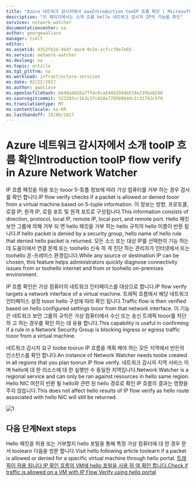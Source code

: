 ```yaml
---
title: "Azure 네트워크 감시자에서 aaaIntroduction tooIP 흐름 확인 | Microsoft Docs"
description: "이 페이지에서는 소개 흐름 hello 네트워크 감시자 IP의 기능을 확인"
services: network-watcher
documentationcenter: na
author: georgewallace
manager: timlt
editor: 
ms.assetid: d352fb2d-4b4f-4ac4-9c2e-1cfccf0e7e03
ms.service: network-watcher
ms.devlang: na
ms.topic: article
ms.tgt_pltfrm: na
ms.workload: infrastructure-services
ms.date: 02/22/2017
ms.author: gwallace
ms.openlocfilehash: b648a4816a7ffdc6ca54462944b574e2395e8298
ms.sourcegitcommit: 523283cc1b3c37c428e77850964dc1c33742c5f0
ms.translationtype: MT
ms.contentlocale: ko-KR
ms.lasthandoff: 10/06/2017
---
```

# <a name="introduction-tooip-flow-verify-in-azure-network-watcher"></a><span data-ttu-id="6198e-103">Azure 네트워크 감시자에서 소개 tooIP 흐름 확인</span><span class="sxs-lookup"><span data-stu-id="6198e-103">Introduction tooIP flow verify in Azure Network Watcher</span></span>

<span data-ttu-id="6198e-104">IP 흐름 패킷을 허용 또는 tooor 5-튜플 정보에 따라 가상 컴퓨터를 거부 하는 경우 검사를 확인 합니다.</span><span class="sxs-lookup"><span data-stu-id="6198e-104">IP flow verify checks if a packet is allowed or denied tooor from a virtual machine based on 5-tuple information.</span></span> <span data-ttu-id="6198e-105">이 정보는 방향, 프로토콜, 로컬 IP, 원격 IP, 로컬 포트 및 원격 포트로 구성됩니다.</span><span class="sxs-lookup"><span data-stu-id="6198e-105">This information consists of direction, protocol, local IP, remote IP, local port, and remote port.</span></span> <span data-ttu-id="6198e-106">Hello 패킷 보안 그룹에 의해 거부 되 면 hello 패킷을 거부 하는 hello 규칙의 hello 이름이 반환 됩니다.</span><span class="sxs-lookup"><span data-stu-id="6198e-106">If hello packet is denied by a security group, hello name of hello rule that denied hello packet is returned.</span></span> <span data-ttu-id="6198e-107">모든 소스 또는 대상 IP를 선택한이 기능 하는 데 도움이에서 연결 문제 또는 toohello 신속 하 게 진단 하는 관리자가 인터넷에서 또는 toohello 온-프레미스 환경입니다.</span><span class="sxs-lookup"><span data-stu-id="6198e-107">While any source or destination IP can be chosen, this feature helps administrators quickly diagnose connectivity issues from or toohello internet and from or toohello on-premises environment.</span></span>

<span data-ttu-id="6198e-108">IP 흐름 확인은 가상 컴퓨터의 네트워크 인터페이스를 대상으로 합니다.</span><span class="sxs-lookup"><span data-stu-id="6198e-108">IP flow verify targets a network interface of a virtual machine.</span></span> <span data-ttu-id="6198e-109">트래픽 흐름에서 해당 네트워크 인터페이스 설정 tooor hello 구성에 따라 확인 됩니다.</span><span class="sxs-lookup"><span data-stu-id="6198e-109">Traffic flow is then verified based on hello configured settings tooor from that network interface.</span></span> <span data-ttu-id="6198e-110">이 기능은 네트워크 보안 그룹의 규칙은 가상 컴퓨터에서 수신 또는 송신 트래픽 tooor를 차단 하 고 하는 경우를 확인 하는 데 유용 합니다.</span><span class="sxs-lookup"><span data-stu-id="6198e-110">This capability is useful in confirming if a rule in a Network Security Group is blocking ingress or egress traffic tooor from a virtual machine.</span></span>

<span data-ttu-id="6198e-111">네트워크 감시자 요구 toobe toorun IP 흐름을 계획 해야 하는 모든 지역에서 만든의 인스턴스를 확인 합니다.</span><span class="sxs-lookup"><span data-stu-id="6198e-111">An instance of Network Watcher needs toobe created in all regions that you plan toorun IP flow verify.</span></span> <span data-ttu-id="6198e-112">네트워크 감시자 지역 서비스 이며 hello에 대 한 리소스에 대 한 실행만 수 동일한 지역입니다.</span><span class="sxs-lookup"><span data-stu-id="6198e-112">Network Watcher is a regional service and can only be ran against resources in hello same region.</span></span> <span data-ttu-id="6198e-113">Hello NIC 여전히 반환 될 hello와 관련 된 hello 경로로 확인 IP 흐름의 결과는 영향을 주지 않습니다.</span><span class="sxs-lookup"><span data-stu-id="6198e-113">This does not affect hello results of IP flow verify as hello route associated with hello NIC will still be returned.</span></span>

![1][1]

## <a name="next-steps"></a><span data-ttu-id="6198e-115">다음 단계</span><span class="sxs-lookup"><span data-stu-id="6198e-115">Next steps</span></span>

<span data-ttu-id="6198e-116">Hello 패킷을 허용 또는 거부할지 hello 포털을 통해 특정 가상 컴퓨터에 대 한 경우 문서 toolearn 다음을 방문 합니다.</span><span class="sxs-lookup"><span data-stu-id="6198e-116">Visit hello following article toolearn if a packet is allowed or denied for a specific virtual machine through hello portal.</span></span> [<span data-ttu-id="6198e-117">트래픽이 허용 됩니다 IP 확인 흐름의 VM에 hello 포털을 사용 하 여 확인 합니다.</span><span class="sxs-lookup"><span data-stu-id="6198e-117">Check if traffic is allowed on a VM with IP Flow Verify using hello portal</span></span>](network-watcher-check-ip-flow-verify-portal.md)

[1]: ./media/network-watcher-ip-flow-verify-overview/figure1.png












